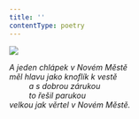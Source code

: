 ```yaml
---
title: ''
contentType: poetry
---
```


<section>

![](../Images/064.jpg)

_A jeden chlápek v Novém Městě  
měl hlavu jako knoflík k vestě  
         a s dobrou zárukou  
         to řešil parukou  
velkou jak věrtel v Novém Městě._

</section>
